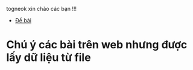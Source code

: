 togneok xin chào các bạn !!!
- [Đề bài](https://luyencode.net/problem/thpttd_120)
# Chú ý các bài trên web nhưng được lấy dữ liệu từ file